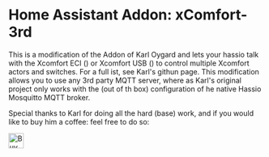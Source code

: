 # Home Assistant Addon: xComfort-3rd

<script type="text/javascript" src="https://cdnjs.buymeacoffee.com/1.0.0/button.prod.min.js" data-name="bmc-button" data-slug="Kooda" data-color="#5F7FFF" data-emoji="🍺"  data-font="Cookie" data-text="Buy me a beer" data-outline-color="#000000" data-font-color="#ffffff" data-coffee-color="#FFDD00" ></script>

This is a modification of the Addon of Karl Oygard and lets your hassio talk with the Xcomfort ECI () or Xcomfort USB () to control multiple Xcomfort actors and switches. 
For a full ist, see Karl's githun page.
This modification allows you to use any 3rd party MQTT server, where as Karl's original project only works with the (out of th box) configuration of he native Hassio Mosquitto MQTT broker.

Special thanks to Karl for doing all the hard (base) work, and if you would like to buy him a coffee: feel free to do so:

<a href="https://www.buymeacoffee.com/karlo" target="_blank"><img src="https://cdn.buymeacoffee.com/buttons/default-orange.png" alt="Buy Me A Coffee" height="30"></a>

